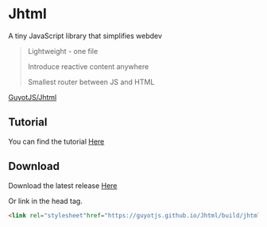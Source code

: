 # Jhtml

A tiny JavaScript library that simplifies webdev

> Lightweight - one file
>  
>  Introduce reactive content anywhere
>   
>   Smallest router between JS and HTML

[GuyotJS/Jhtml](https://guyotjs.github.io/Jhtml)

## Tutorial

You can find the tutorial [Here](https://guyotjs.github.io/Jhtml/TUTORIAL)

## Download

Download the latest release [Here](https://guyotjs.github.io/Jhtml/build/jhtml.js "download")

Or link in the head tag. 
```html
<link rel="stylesheet"href="https://guyotjs.github.io/Jhtml/build/jhtml.js"/>
``` 
